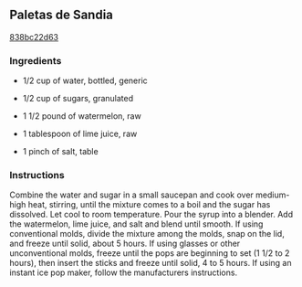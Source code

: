 ## Paletas de Sandia

[838bc22d63](http://www.epicurious.com/recipes/food/views/paletas-de-sandia-379420)

### Ingredients

 - 1/2 cup of water, bottled, generic

 - 1/2 cup of sugars, granulated

 - 1 1/2 pound of watermelon, raw

 - 1 tablespoon of lime juice, raw

 - 1 pinch of salt, table

### Instructions

Combine the water and sugar in a small saucepan and cook over medium-high heat, stirring, until the mixture comes to a boil and the sugar has dissolved. Let cool to room temperature. Pour the syrup into a blender. Add the watermelon, lime juice, and salt and blend until smooth. If using conventional molds, divide the mixture among the molds, snap on the lid, and freeze until solid, about 5 hours. If using glasses or other unconventional molds, freeze until the pops are beginning to set (1 1/2 to 2 hours), then insert the sticks and freeze until solid, 4 to 5 hours. If using an instant ice pop maker, follow the manufacturers instructions.